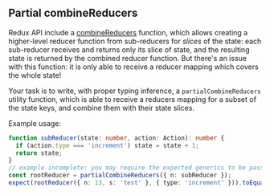 ## Partial combineReducers

Redux API include a [combineReducers](https://redux.js.org/api/combinereducers) function, which allows creating a higher-level reducer function from sub-reducers for _slices_ of the state: each sub-reducer receives and returns only its slice of state, and the resulting state is returned by the combined reducer function. But there's an issue with this function: it is only able to receive a reducer mapping which covers the whole state!

Your task is to write, with proper typing inference, a `partialCombineReducers` utility function, which is able to receive a reducers mapping for a subset of the state keys, and combine them with their state slices.

Example usage:
```ts
function subReducer(state: number, action: Action): number {
  if (action.type === 'increment') state = state + 1;
  return state;
}
// example incomplete: you may require the expected generics to be passed explicitly; bonus points for smarter inference
const rootReducer = partialCombineReducers({ n: subReducer });
expect(rootReducer({ n: 13, s: 'test' }, { type: 'increment' })).toEqual({ n: 14, s: 'test' });
```
